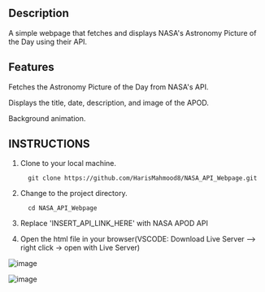 ## Description

A simple webpage that fetches and displays NASA's Astronomy Picture of the Day using their API.

## Features

Fetches the Astronomy Picture of the Day from NASA's API.

Displays the title, date, description, and image of the APOD.

Background animation.

## INSTRUCTIONS

1. Clone to your local machine.

         git clone https://github.com/HarisMahmood8/NASA_API_Webpage.git

2. Change to the project directory.
      
         cd NASA_API_Webpage

3. Replace 'INSERT_API_LINK_HERE' with NASA APOD API


4. Open the html file in your browser(VSCODE: Download Live Server --> right click -> open with Live Server)


![image](https://github.com/HarisMahmood8/NASA_POTD_API/assets/114548524/37442112-f62b-4f2a-8055-c0637828d672)



![image](https://github.com/HarisMahmood8/NASA_API_Webpage/assets/114548524/ca4229a9-c0a9-4cee-ae6c-d7b847839278)
